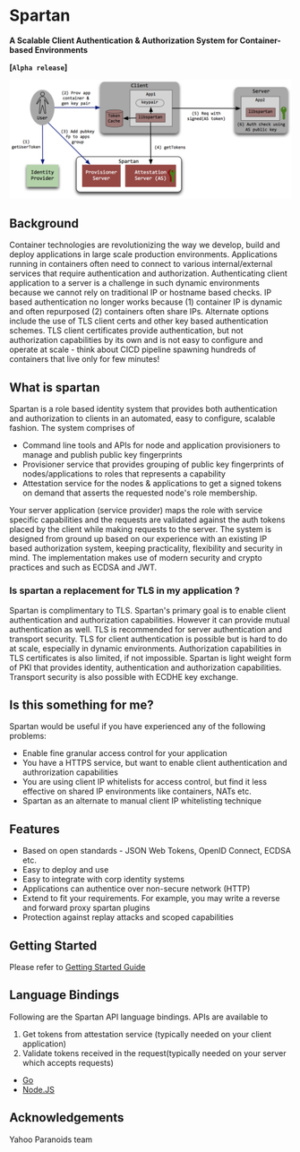# Spartan 
**A Scalable Client Authentication & Authorization System for Container-based Environments**

**[`Alpha release`]**

<img src="./doc/highlevel-flow.png" width="650">

## Background
Container technologies are revolutionizing the way we develop, build and deploy applications in large scale production environments. Applications running in containers often need to connect to various internal/external services that require authentication and authorization. Authenticating client application to a server is a challenge in such dynamic environments because we cannot rely on traditional IP or hostname based checks. IP based authentication no longer works because (1) container IP is dynamic and often repurposed (2) containers often share IPs. Alternate options include the use of TLS client certs and other key based authentication schemes. TLS client certificates provide authentication, but not authorization capabilities by its own and is not easy to configure and operate at scale - think about CICD pipeline spawning hundreds of containers that live only for few minutes!

## What is spartan
Spartan is a role based identity system that provides both authentication and authorization to clients in an automated, easy to configure, scalable fashion. The system comprises of 

* Command line tools and APIs for node and application provisioners to manage and publish public key fingerprints
* Provisioner service that provides grouping of public key fingerprints of nodes/applications to roles that represents a capability
* Attestation service for the nodes & applications to get a signed tokens on demand that asserts the requested node's role membership. 

Your server application (service provider) maps the role with service specific capabilities and the requests are validated against the auth tokens placed by the client while making requests to the server. The system is designed from ground up based on our experience with an existing IP based authorization system, keeping practicality, flexibility and security in mind. The implementation makes use of modern security and crypto practices and such as ECDSA and JWT.

### Is spartan a replacement for TLS in my application ?
Spartan is complimentary to TLS. Spartan's primary goal is to enable client authentication and authorization capabilities. However it can provide mutual authentication as well. TLS is recommended for server authentication and transport security. TLS for client authentication is possible but is hard to do at scale, especially in dynamic environments. Authorization capabilities in TLS certificates is also limited, if not impossible. Spartan is light weight form of PKI that provides identity, authentication and authorization capabilities. Transport security is also possible with ECDHE key exchange.

## Is this something for me?
Spartan would be useful if you have experienced any of the following problems:

* Enable fine granular access control for your application
* You have a HTTPS service, but want to enable client authentication and authrorization capabilities
* You are using client IP whitelists for access control, but find it less effective on shared IP environments like containers, NATs etc.
* Spartan as an alternate to manual client IP whitelisting technique

## Features

* Based on open standards - JSON Web Tokens, OpenID Connect, ECDSA etc.
* Easy to deploy and use
* Easy to integrate with corp identity systems
* Applications can authentice over non-secure network (HTTP)
* Extend to fit your requirements. For example, you may write a reverse and forward proxy spartan plugins
* Protection against replay attacks and scoped capabilities

## Getting Started
Please refer to [Getting Started Guide][]

## Language Bindings
Following are the Spartan API language bindings.
APIs are available to

1. Get tokens from attestation service (typically needed on your client application)
2. Validate tokens received in the request(typically needed on your server which accepts requests)

* [Go](https://github.com/yahoo/spartan-go)
* [Node.JS](https://github.com/yahoo/spartan-node)

[Getting Started Guide]: doc/getting-started.markdown

## Acknowledgements
Yahoo Paranoids team
